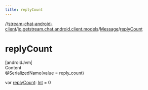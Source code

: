 ```yaml
---
title: replyCount
---
```

//[stream-chat-android-client](../../../index.md)/[io.getstream.chat.android.client.models](../index.md)/[Message](index.md)/[replyCount](replyCount.md)



# replyCount  
[androidJvm]  
Content  
@SerializedName(value = reply_count)  
  
var [replyCount](replyCount.md): [Int](https://kotlinlang.org/api/latest/jvm/stdlib/kotlin/-int/index.html) = 0  



